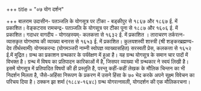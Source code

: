 +++
title = "०७ योग दर्शन"

+++
बालराम उदासीन- पतञ्जलि के योगसूत्र पर टीका - बड्कीपुर से १८६७ और १८६७ ई. में प्रकाशित। वेङ्कटराव रामचन्द्र- पतञ्जलि के योगसूत्र पर टीका पूना से १८८७ और १६०६ ई. में प्रकाशित। गदाधर वागदीय - योगरहस्यम्- कलकत्ता से १६३२ ई. में प्रकाशित । ताराचरण तर्करत्न- व्यासकृत योगभाष्य की व्याख्या बनारस से १६५३ ई. में प्रकाशित। कुलयशस्वी शास्त्री (श्री शङ्करब्रह्मण्य-देव तीर्थस्वामी) योगमकरन्दः (योगमञ्जरी नाम्नी स्वोपज्ञ व्याख्यासहित) सरस्वती प्रेस, कलकत्ता से १६५२ ई.में मुद्रित। ग्रन्थ का प्रकाशन ग्रन्थकार के पर्यवेक्षण में हुआ है। यह ग्रन्थ योगसूत्र के समान चार पादों में विभक्त है। ग्रन्थ में विषय का प्रतिपादन कारिकाओं में है, जिसपर व्याख्या भी ग्रन्थकार ने स्वयं लिखी है। इसमें योगसूत्र में प्रतिपादित विषयों की ही प्रस्तुति है, परन्तु कहीं-कहीं लेखक के मौलिक चिन्तन का भी निदर्शन मिलता है, जैसे-अहिंसा निरूपण के प्रकरण में उसने हिंसा के ७० भेद करके अपने सूक्ष्म विवेचन का परिचय दिया है। ठक्कन झा शर्मा (१८८४-१६४८) ग्रन्थ योगरत्नावली, योगदर्शन की एक मौलिकरचना।